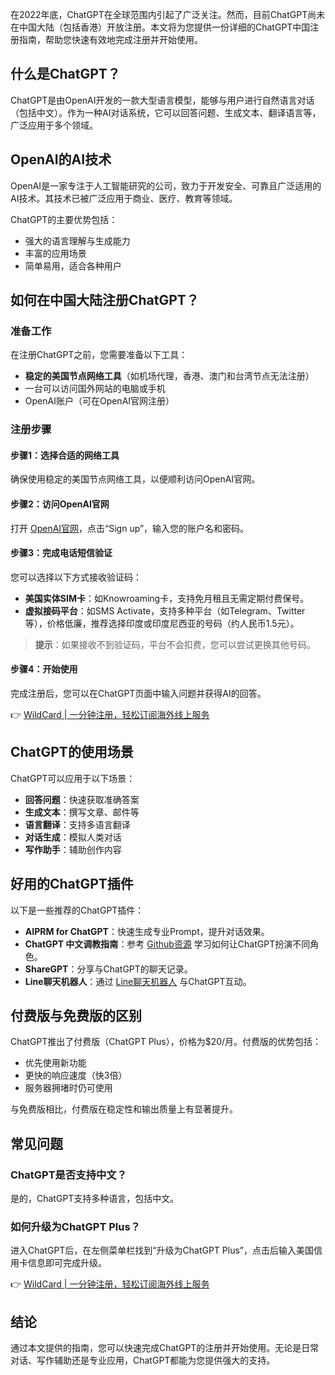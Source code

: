 在2022年底，ChatGPT在全球范围内引起了广泛关注。然而，目前ChatGPT尚未在中国大陆（包括香港）开放注册。本文将为您提供一份详细的ChatGPT中国注册指南，帮助您快速有效地完成注册并开始使用。

## 什么是ChatGPT？

ChatGPT是由OpenAI开发的一款大型语言模型，能够与用户进行自然语言对话（包括中文）。作为一种AI对话系统，它可以回答问题、生成文本、翻译语言等，广泛应用于多个领域。

## OpenAI的AI技术

OpenAI是一家专注于人工智能研究的公司，致力于开发安全、可靠且广泛适用的AI技术。其技术已被广泛应用于商业、医疗、教育等领域。

ChatGPT的主要优势包括：
- 强大的语言理解与生成能力
- 丰富的应用场景
- 简单易用，适合各种用户

## 如何在中国大陆注册ChatGPT？

### 准备工作

在注册ChatGPT之前，您需要准备以下工具：
- **稳定的美国节点网络工具**（如机场代理，香港、澳门和台湾节点无法注册）
- 一台可以访问国外网站的电脑或手机
- OpenAI账户（可在OpenAI官网注册）

### 注册步骤

#### 步骤1：选择合适的网络工具
确保使用稳定的美国节点网络工具，以便顺利访问OpenAI官网。

#### 步骤2：访问OpenAI官网
打开 [OpenAI官网](https://chat.openai.com/)，点击“Sign up”，输入您的账户名和密码。

#### 步骤3：完成电话短信验证
您可以选择以下方式接收验证码：
- **美国实体SIM卡**：如Knowroaming卡，支持免月租且无需定期付费保号。
- **虚拟接码平台**：如SMS Activate，支持多种平台（如Telegram、Twitter等），价格低廉，推荐选择印度或印度尼西亚的号码（约人民币1.5元）。

> **提示**：如果接收不到验证码，平台不会扣费，您可以尝试更换其他号码。

#### 步骤4：开始使用
完成注册后，您可以在ChatGPT页面中输入问题并获得AI的回答。

👉 [WildCard | 一分钟注册，轻松订阅海外线上服务](https://bit.ly/bewildcard)

## ChatGPT的使用场景

ChatGPT可以应用于以下场景：
- **回答问题**：快速获取准确答案
- **生成文本**：撰写文章、邮件等
- **语言翻译**：支持多语言翻译
- **对话生成**：模拟人类对话
- **写作助手**：辅助创作内容

## 好用的ChatGPT插件

以下是一些推荐的ChatGPT插件：
- **AIPRM for ChatGPT**：快速生成专业Prompt，提升对话效果。
- **ChatGPT 中文调教指南**：参考 [Github资源](https://github.com/PlexPt/awesome-chatgpt-prompts-zh) 学习如何让ChatGPT扮演不同角色。
- **ShareGPT**：分享与ChatGPT的聊天记录。
- **Line聊天机器人**：通过 [Line聊天机器人](https://github.com/memochou1993/gpt-ai-assistant) 与ChatGPT互动。

## 付费版与免费版的区别

ChatGPT推出了付费版（ChatGPT Plus），价格为$20/月。付费版的优势包括：
- 优先使用新功能
- 更快的响应速度（快3倍）
- 服务器拥堵时仍可使用

与免费版相比，付费版在稳定性和输出质量上有显著提升。

## 常见问题

### ChatGPT是否支持中文？
是的，ChatGPT支持多种语言，包括中文。

### 如何升级为ChatGPT Plus？
进入ChatGPT后，在左侧菜单栏找到“升级为ChatGPT Plus”，点击后输入美国信用卡信息即可完成升级。

👉 [WildCard | 一分钟注册，轻松订阅海外线上服务](https://bit.ly/bewildcard)

## 结论

通过本文提供的指南，您可以快速完成ChatGPT的注册并开始使用。无论是日常对话、写作辅助还是专业应用，ChatGPT都能为您提供强大的支持。